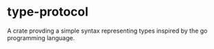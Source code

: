 # type-protocol
A crate provding a simple syntax representing types inspired by the go programming language.
